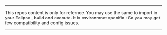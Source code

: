 ****************************************************
This repos content is only for refernce.
You may use the same to import in your Eclipse , build and execute.
It is environmnet specific :
  So you may get few compatibility and config issues.

  ***************************************************
